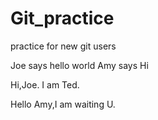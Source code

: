 # Git_practice
practice for new git users

Joe says hello world
Amy says Hi

Hi,Joe. I am Ted.

Hello Amy,I am waiting U.

